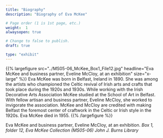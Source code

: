 ```yaml
---
title: "Biography"
description: "Biography of Eva McKee"

# Page order (1 is 1st page, etc.)
weight:  1
alwaysopen: true

# Change to false to publish.
draft: true

type: "exhibit"
---
```


{{% largefigure src="../MS05-06_McKee_Box1_File12.jpg" headline="Eva McKee and business partner, Eveline McCloy, at an exhibition" size="x-large" %}}
Eva McKee was born in Belfast, Ireland in 1890.  She was among the artists who championed the Celtic revival of Irish arts and crafts that took place during the 1920s and 1930s.  While working with the Irish Decorative Arts Association McKee studied at the School of Art in Belfast.  With fellow artisan and business partner, Eveline McCloy, she worked to invigorate the association.  McKee and McCloy are credited with making Belfast the foremost center of craftwork in the Celtic or Irish style in the 1920s.  Eva McKee died in 1955.
{{% /largefigure %}}

Eva McKee and business partner, Eveline McCloy, at an exhibition. *Box 1, folder 12, Eva McKee Collection (MS05-06) John J. Burns Library*

